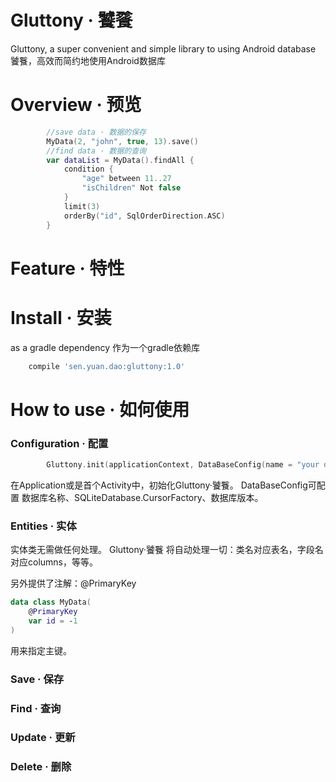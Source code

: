 # Gluttony · 饕餮
Gluttony, a super convenient and simple library to using Android database
饕餮，高效而简约地使用Android数据库

# Overview · 预览
```kotlin
        //save data · 数据的保存
        MyData(2, "john", true, 13).save()
        //find data · 数据的查询
        var dataList = MyData().findAll {
            condition {
                "age" between 11..27
                "isChildren" Not false
            }
            limit(3)
            orderBy("id", SqlOrderDirection.ASC)
        }
```

# Feature · 特性


# Install · 安装
as a gradle dependency
作为一个gradle依赖库

```groovy
    compile 'sen.yuan.dao:gluttony:1.0'
```
# How to use · 如何使用

### Configuration · 配置

```kotlin
        Gluttony.init(applicationContext, DataBaseConfig(name = "your database name",factory = null, version = 1))
```
在Application或是首个Activity中，初始化Gluttony·饕餮。
DataBaseConfig可配置 数据库名称、SQLiteDatabase.CursorFactory、数据库版本。

### Entities · 实体
实体类无需做任何处理。
Gluttony·饕餮 将自动处理一切：类名对应表名，字段名对应columns，等等。

另外提供了注解：@PrimaryKey
```kotlin
data class MyData(
    @PrimaryKey
    var id = -1
)
```
用来指定主键。

### Save · 保存



### Find · 查询



### Update · 更新



### Delete · 删除
